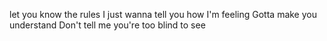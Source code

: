 let you know the rules
I just wanna tell you how I'm feeling
Gotta make you understand
Don't tell me you're too blind to see
